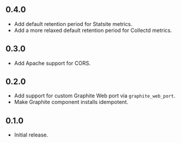 ## 0.4.0

- Add default retention period for Statsite metrics.
- Add a more relaxed default retention period for Collectd metrics.

## 0.3.0

- Add Apache support for CORS.

## 0.2.0

- Add support for custom Graphite Web port via `graphite_web_port`.
- Make Graphite component installs idempotent.

## 0.1.0

- Initial release.

